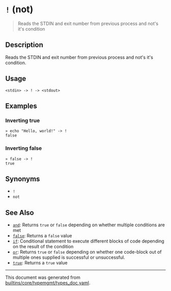 # `!` (not)

> Reads the STDIN and exit number from previous process and not's it's condition

## Description

Reads the STDIN and exit number from previous process and not's it's condition.

## Usage

```
<stdin> -> ! -> <stdout>
```

## Examples

### Inverting true

```
» echo "Hello, world!" -> !
false
```

### Inverting false

```
» false -> !
true
```

## Synonyms

* `!`
* `not`


## See Also

* [`and`](../commands/and.md):
  Returns `true` or `false` depending on whether multiple conditions are met
* [`false`](../commands/false.md):
  Returns a `false` value
* [`if`](../commands/if.md):
  Conditional statement to execute different blocks of code depending on the result of the condition
* [`or`](../commands/or.md):
  Returns `true` or `false` depending on whether one code-block out of multiple ones supplied is successful or unsuccessful.
* [`true`](../commands/true.md):
  Returns a `true` value

<hr/>

This document was generated from [builtins/core/typemgmt/types_doc.yaml](https://github.com/lmorg/murex/blob/master/builtins/core/typemgmt/types_doc.yaml).